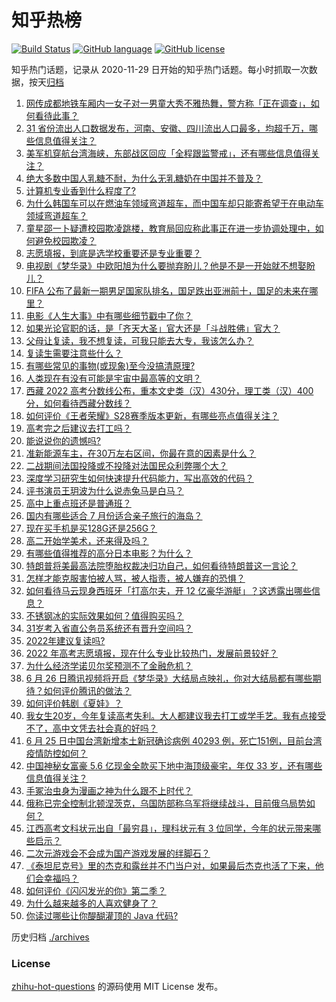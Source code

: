 # 知乎热榜
[![Build Status](https://github.com/ToWeLong/zhihu-hot-questions/workflows/CI/badge.svg)](https://github.com/ToWeLong/zhihu-hot-questions/actions)
[![GitHub language](https://img.shields.io/badge/language-golang-orange.svg)](https://golang.org/)
[![GitHub license](https://img.shields.io/github/license/ToWeLong/zhihu-hot-questions)](https://github.com/ToWeLong/zhihu-hot-questions/blob/main/LICENSE)

知乎热门话题，记录从 2020-11-29 日开始的知乎热门话题。每小时抓取一次数据，按天[归档](./archives)

<!-- BEGIN -->

1. [网传成都地铁车厢内一女子对一男童大秀不雅热舞，警方称「正在调查」，如何看待此事？](https://www.zhihu.com/question/539611158)
1. [31 省份流出人口数据发布，河南、安徽、四川流出人口最多，均超千万，哪些信息值得关注？](https://www.zhihu.com/question/539069964)
1. [美军机穿航台湾海峡，东部战区回应「全程跟监警戒」，还有哪些信息值得关注？](https://www.zhihu.com/question/539610661)
1. [绝大多数中国人乳糖不耐，为什么无乳糖奶在中国并不普及？](https://www.zhihu.com/question/534390619)
1. [计算机专业香到什么程度了?](https://www.zhihu.com/question/534805943)
1. [为什么韩国车可以在燃油车领域弯道超车，而中国车却只能寄希望于在电动车领域弯道超车？](https://www.zhihu.com/question/539543451)
1. [童星邵一卜疑遭校园欺凌跳楼，教育局回应称此事正在进一步协调处理中，如何避免校园欺凌？](https://www.zhihu.com/question/539801096)
1. [志愿填报，到底是选学校重要还是专业重要？](https://www.zhihu.com/question/537061275)
1. [电视剧《梦华录》中欧阳旭为什么要抛弃盼儿？他是不是一开始就不想娶盼儿？](https://www.zhihu.com/question/536956617)
1. [FIFA 公布了最新一期男足国家队排名，国足跌出亚洲前十，国足的未来在哪里？](https://www.zhihu.com/question/539162649)
1. [电影《人生大事》中有哪些细节戳中了你？](https://www.zhihu.com/question/538572643)
1. [如果光论官职的话，是「齐天大圣」官大还是「斗战胜佛」官大？](https://www.zhihu.com/question/500577972)
1. [父母让复读，我不想复读，可我只能去大专，我该怎么办？](https://www.zhihu.com/question/539801128)
1. [复读生需要注意些什么？](https://www.zhihu.com/question/406773709)
1. [有哪些常见的事物(或现象)至今没搞清原理?](https://www.zhihu.com/question/538525247)
1. [人类现在有没有可能是宇宙中最高等的文明？](https://www.zhihu.com/question/275244312)
1. [西藏 2022 高考分数线公布，重本文史类（汉）430分，理工类（汉）400分，如何看待西藏分数线？](https://www.zhihu.com/question/539638624)
1. [如何评价《王者荣耀》S28赛季版本更新，有哪些亮点值得关注？](https://www.zhihu.com/question/538885220)
1. [高考完之后建议去打工吗？](https://www.zhihu.com/question/539808068)
1. [能说说你的遗憾吗?](https://www.zhihu.com/question/539595721)
1. [准新能源车主，在30万左右区间，你最在意的因素是什么？](https://www.zhihu.com/question/534649670)
1. [二战期间法国投降或不投降对法国民众利弊哪个大？](https://www.zhihu.com/question/375466746)
1. [深度学习研究生如何快速提升代码能力，写出高效的代码？](https://www.zhihu.com/question/350888517)
1. [评书演员王玥波为什么说赤兔马是白马？](https://www.zhihu.com/question/497272463)
1. [高中上重点班还是普通班？](https://www.zhihu.com/question/539611661)
1. [国内有哪些适合 7 月份适合亲子旅行的海岛？](https://www.zhihu.com/question/327484667)
1. [现在买手机是买128G还是256G？](https://www.zhihu.com/question/538651397)
1. [高二开始学美术，还来得及吗？](https://www.zhihu.com/question/445975309)
1. [有哪些值得推荐的高分日本电影？为什么？](https://www.zhihu.com/question/534581267)
1. [特朗普将美最高法院堕胎权裁决归功自己，如何看待特朗普这一言论？](https://www.zhihu.com/question/539692418)
1. [怎样才能克服害怕被人骂，被人指责，被人嫌弃的恐惧？](https://www.zhihu.com/question/26984986)
1. [如何看待马云现身西班牙「打高尔夫，开 12 亿豪华游艇」？这透露出哪些信息？](https://www.zhihu.com/question/539320310)
1. [不锈钢冰的实际效果如何？值得购买吗？](https://www.zhihu.com/question/37400787)
1. [31岁考入省直公务员系统还有晋升空间吗？](https://www.zhihu.com/question/538440296)
1. [2022年建议复读吗?](https://www.zhihu.com/question/536873332)
1. [2022 年高考志愿填报，现在什么专业比较热门，发展前景较好？](https://www.zhihu.com/question/537969220)
1. [为什么经济学诺贝尔奖预测不了金融危机？](https://www.zhihu.com/question/523298037)
1. [6 月 26 日腾讯视频将开启《梦华录》大结局点映礼，你对大结局都有哪些期待？如何评价腾讯的做法？](https://www.zhihu.com/question/539121686)
1. [如何评价韩剧《夏娃》？](https://www.zhihu.com/question/535730847)
1. [我女生20岁，今年复读高考失利。大人都建议我去打工或学手艺。我有点接受不了，高中文凭去社会真的好吗？](https://www.zhihu.com/question/539431729)
1. [6 月 25 日中国台湾新增本土新冠确诊病例 40293 例，死亡151例，目前台湾疫情防控如何？](https://www.zhihu.com/question/539614033)
1. [中国神秘女富豪 5.6 亿现金全款买下地中海顶级豪宅，年仅 33 岁，还有哪些信息值得关注？](https://www.zhihu.com/question/539195242)
1. [手冢治虫身为漫画之神为什么跟不上时代？](https://www.zhihu.com/question/537859191)
1. [俄称已完全控制北顿涅茨克，乌国防部称乌军将继续战斗，目前俄乌局势如何？](https://www.zhihu.com/question/539807390)
1. [江西高考文科状元出自「最穷县」，理科状元有 3 位同学，今年的状元带来哪些启示？](https://www.zhihu.com/question/539092297)
1. [二次元游戏会不会成为国产游戏发展的绊脚石？](https://www.zhihu.com/question/539255108)
1. [《泰坦尼克号》里的杰克和露丝并不门当户对，如果最后杰克也活了下来，他们会幸福吗？](https://www.zhihu.com/question/281328873)
1. [如何评价《闪闪发光的你》第二季？](https://www.zhihu.com/question/539288833)
1. [为什么越来越多的人喜欢健身了？](https://www.zhihu.com/question/537628750)
1. [你读过哪些让你醍醐灌顶的 Java 代码?](https://www.zhihu.com/question/459009825)

<!-- END -->

历史归档 [./archives](./archives)


### License
[zhihu-hot-questions](https://github.com/towelong/zhihu-hot-questions) 的源码使用 MIT License 发布。